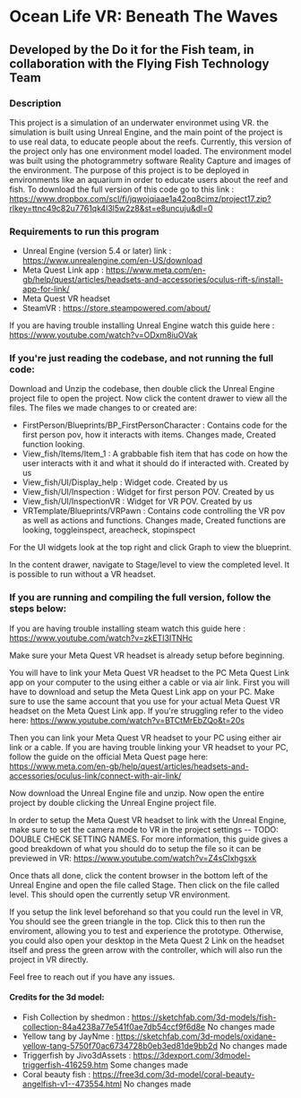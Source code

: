 # Ocean Life VR: Beneath The Waves
## Developed by the Do it for the Fish team, in collaboration with the Flying Fish Technology Team

### Description 
This project is a simulation of an underwater environmet using VR. the simulation is built using Unreal Engine, and the main point of the project is to use real data, to educate people about the reefs. Currently, this version of the project only has one environment model loaded. The environment model was built using the photogrammetry software Reality Capture and images of the environment. The purpose of this project is to be deployed in environments like an aquarium in order to educate users about the reef and fish. To download the full version of this code go to this link : https://www.dropbox.com/scl/fi/jqwojqiaae1a42oq8cimz/project17.zip?rlkey=ttnc49c82u7761qk4l3l5w2z8&st=e8uncuju&dl=0

### Requirements to run this program
- Unreal Engine (version 5.4 or later) link : https://www.unrealengine.com/en-US/download
- Meta Quest Link app : https://www.meta.com/en-gb/help/quest/articles/headsets-and-accessories/oculus-rift-s/install-app-for-link/
- Meta Quest VR headset
- SteamVR : https://store.steampowered.com/about/

If you are having trouble installing Unreal Engine watch this guide here : https://www.youtube.com/watch?v=ODxm8iuOVak

### If you're just reading the codebase, and not running the full code:
Download and Unzip the codebase, then double click the Unreal Engine project file to open the project. Now click the content drawer to view all the files. The files we made changes to or created are: 
- FirstPerson/Blueprints/BP_FirstPersonCharacter : Contains code for the first person pov, how it interacts with items. Changes made, Created function looking. 
- View_fish/Items/Item_1 : A grabbable fish item that has code on how the user interacts with it and what it should do if interacted with. Created by us
- View_fish/UI/Display_help : Widget code. Created by us
- View_fish/UI/Inspection : Widget for first person POV. Created by us
- View_fish/UI/InspectionVR : Widget for VR POV. Created by us
- VRTemplate/Blueprints/VRPawn : Contains code controlling the VR pov as well as actions and functions. Changes made, Created functions are looking, toggleinspect, areacheck, stopinspect

For the UI widgets look at the top right and click Graph to view the blueprint.


In the content drawer, navigate to Stage/level to view the completed level. It is possible to run without a VR headset.

### If you are running and compiling the full version, follow the steps below:
If you are having trouble installing steam watch this guide here : https://www.youtube.com/watch?v=zkETI3ITNHc

Make sure your Meta Quest VR headset is already setup before beginning.

You will have to link your Meta Quest VR headset to the PC Meta Quest Link app on your computer to the using either a cable or via air link. First you will have to download and setup the Meta Quest Link app on your PC. Make sure to use the same account that you use for your actual Meta Quest VR headset on the Meta Quest Link app. If you're struggling refer to the video here: https://www.youtube.com/watch?v=BTCtMrEbZQo&t=20s

Then you can link your Meta Quest VR headset to your PC using either air link or a cable. If you are having trouble linking your VR headset to your PC, follow the guide on the official Meta Quest page here: https://www.meta.com/en-gb/help/quest/articles/headsets-and-accessories/oculus-link/connect-with-air-link/

Now download the Unreal Engine file and unzip. Now open the entire project by double clicking the Unreal Engine project file.

In order to setup the Meta Quest VR headset to link with the Unreal Engine, make sure to set the camera mode to VR in the project settings -- TODO: DOUBLE CHECK SETTING NAMES. For more information, this guide gives a good breakdown of what you should do to setup the file so it can be previewed in VR: https://www.youtube.com/watch?v=Z4sClxhgsxk

Once thats all done, click the content browser in the bottom left of the Unreal Engine and open the file called Stage. Then click on the file called level. This should open the currently setup VR environment.

If you setup the link level beforehand so that you could run the level in VR, You should see the green triangle in the top. Click this to then run the enviroment, allowing you to test and experience the prototype. Otherwise, you could also open your desktop in the Meta Quest 2 Link on the headset itself and press the green arrow with the controller, which will also run the project in VR directly.

Feel free to reach out if you have any issues.

#### Credits for the 3d model: 
- Fish Collection by shedmon : https://sketchfab.com/3d-models/fish-collection-84a4238a77e541f0ae7db54ccf9f6d8e No changes made
- Yellow tang by JayNme : https://sketchfab.com/3d-models/oxidane-yellow-tang-5750f70ac6734728b0eb3ed81de9bb2d No changes made
- Triggerfish by Jivo3dAssets : https://3dexport.com/3dmodel-triggerfish-416259.htm Some changes made
- Coral beauty fish : https://free3d.com/3d-model/coral-beauty-angelfish-v1--473554.html No changes made

  


